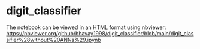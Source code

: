 # digit_classifier

The notebook can be viewed in an HTML format using nbviewer: https://nbviewer.org/github/bhavay1998/digit_classifier/blob/main/digit_classifier%28without%20ANNs%29.ipynb
